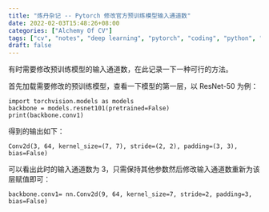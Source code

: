 ```yaml
---
title: "炼丹杂记 -- Pytorch 修改官方预训练模型输入通道数"
date: 2022-02-03T15:48:26+08:00
categories: ["Alchemy Of CV"]
tags: ["cv", "notes", "deep learning", "pytorch", "coding", "python", "resnet"]
draft: false
---
```


有时需要修改预训练模型的输入通道数，在此记录一下一种可行的方法。  

首先加载需要修改的预训练模型，查看一下模型的第一层，以 ResNet-50 为例：  

```
import torchvision.models as models
backbone = models.resnet101(pretrained=False)
print(backbone.conv1)
```

得到的输出如下：  

```
Conv2d(3, 64, kernel_size=(7, 7), stride=(2, 2), padding=(3, 3), bias=False)
```

可以看出此时的输入通道数为 3，只需保持其他参数然后修改输入通道数重新为该层赋值即可：  
```
backbone.conv1= nn.Conv2d(9, 64, kernel_size=7, stride=2, padding=3, bias=False)
```
